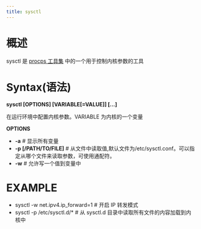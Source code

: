```yaml
---
title: sysctl
---
```


# 概述

sysctl 是 [procps 工具集](/docs/1.操作系统/X.Linux%20管理/Linux%20系统管理工具/procps%20工具集.md) 中的一个用于控制内核参数的工具

# Syntax(语法)

**sysctl \[OPTIONS] \[VARIABLE\[=VALUE]] \[...]**

在运行环境中配置内核参数。VARIABLE 为内核的一个变量

**OPTIONS**

- **-a** # 显示所有变量
- **-p \[/PATH/TO/FILE]** # 从文件中读取值,默认文件为/etc/sysctl.conf。可以指定从哪个文件来读取参数，可使用通配符。
- **-w** # 允许写一个值到变量中

# EXAMPLE

- sysctl -w net.ipv4.ip_forward=1 # 开启 IP 转发模式
- sysctl -p /etc/sysctl.d/\* # 从 sysctl.d 目录中读取所有文件的内容加载到内核中

